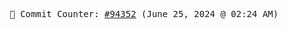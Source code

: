 <p align="center">
    <samp>
        📮 Commit Counter: <a href="https://github.com/Javascript-void0/Javascript-void0/commits/main">#94352</a> (June 25, 2024 @ 02:24 AM)
    </samp>
</p>